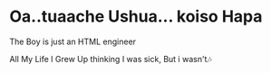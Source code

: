 <h1>Oa..tuaache Ushua... koiso Hapa</h1>
<p>The Boy is just an HTML engineer</p>
<p>All My Life I Grew Up thinking I was sick, But i wasn't🎶</p>
